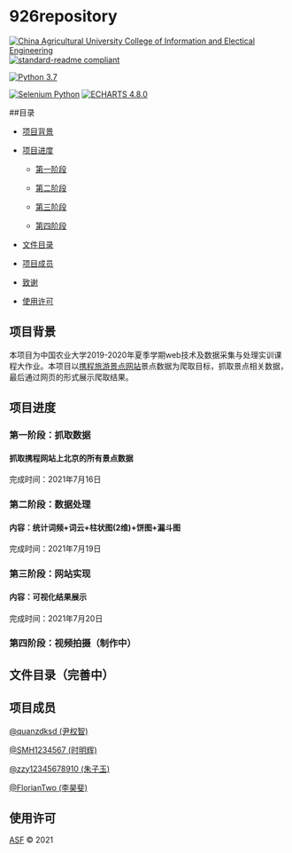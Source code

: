# 926repository

[![China Agricultural University College of Information and Electical Engineering](https://img.shields.io/static/v1?label=CAU&message=CIEE&color=R0-G135-B60&link=https://www.cau.edu.cn&link=http://ciee.cau.edu.cn/)](https://www.cau.edu.cn) [![standard-readme compliant](https://img.shields.io/badge/readme%20style-standard-brightgreen.svg?style=flat-square)](https://github.com/RichardLitt/standard-readme)

[![Python 3.7](https://img.shields.io/badge/Python-3.7-blue?style=flat-square&logo=python)](https://www.python.org/) 

[![Selenium Python](https://img.shields.io/badge/Selenium-Python-orange?style=flat-square)](https://www.selenium.dev/) [![ECHARTS 4.8.0](https://img.shields.io/badge/ECHARTS-4.8.0-orange?style=flat-square&logo=apache-echarts)](https://echarts.apache.org/zh/index.html)

##目录

- [项目背景](#项目背景)

- [项目进度](#项目进度)

  - [第一阶段](#第一阶段：抓取数据)

  - [第二阶段](#第二阶段：数据处理)

  - [第三阶段](#第三阶段：网页实现)

  - [第四阶段](#第四阶段：视频拍摄、完善内容) 

- [文件目录](#文件目录)

- [项目成员](#项目成员)

- [致谢](#致谢)

- [使用许可](#使用许可)
  
 ## 项目背景

本项目为中国农业大学2019-2020年夏季学期web技术及数据采集与处理实训课程大作业。本项目以<a href="https://you.ctrip.com/">携程旅游景点网站</a>景点数据为爬取目标，抓取景点相关数据，最后通过网页的形式展示爬取结果。

 ## 项目进度

 ### 第一阶段：抓取数据
 
 #### 抓取携程网站上北京的所有景点数据
 
 完成时间：2021年7月16日
 
 ### 第二阶段：数据处理
 
 #### 内容：统计词频+词云+柱状图(2维)+饼图+漏斗图
 
 完成时间：2021年7月19日
 
 ### 第三阶段：网站实现
 
 #### 内容：可视化结果展示
 
 完成时间：2021年7月20日

 ### 第四阶段：视频拍摄（制作中）
 
 ## 文件目录（完善中）
 
 ## 项目成员
 
 <a href="https://github.com/quanzdksd">@quanzdksd (尹权智)</a>
 
 <a href="https://github.com/SMH1234567">@SMH1234567 (时明辉)</a>

 <a href="https://github.com/zzy12345678910">@zzy12345678910 (朱子玉)</a>
 
 <a href="https://github.com/FlorianTwo">@FlorianTwo (李昊斐)</a>
 
## 使用许可

[ASF](LICENSE) © 2021
